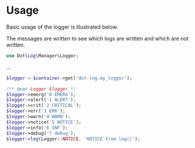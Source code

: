 # Usage

Basic usage of the logger is illustrated below.

The messages are written to see which logs are written and which are not written.

```php
use Dot\Log\Manager\Logger;
```

...

```php
$logger = $container->get('dot-log.my_logger');

/** @var Logger $logger */
$logger->emerg('0 EMERG');
$logger->alert('1 ALERT');
$logger->crit('2 CRITICAL');
$logger->err('3 ERR');
$logger->warn('4 WARN');
$logger->notice('5 NOTICE');
$logger->info('6 INF');
$logger->debug('7 debug');
$logger->log(Logger::NOTICE, 'NOTICE from log()');
```
